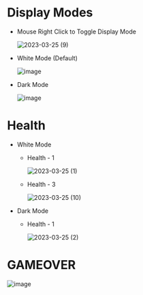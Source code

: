 # Display Modes
- Mouse Right Click to Toggle Display Mode

  ![2023-03-25 (9)](https://user-images.githubusercontent.com/68770209/227700524-a5423cf5-7f50-4013-accc-0bc1def9330c.png)

- White Mode (Default)

  ![image](https://user-images.githubusercontent.com/68770209/227700361-74780134-a2ce-42f1-8114-36208858403e.png)
- Dark Mode

  ![image](https://user-images.githubusercontent.com/68770209/227700098-58668bed-f1de-400c-8d14-9906f58a7952.png)


# Health
- White Mode
  - Health - 1

    ![2023-03-25 (1)](https://user-images.githubusercontent.com/68770209/227700119-f960dd32-e154-44b1-8f03-a0526ce4d543.png)
  - Health - 3

    ![2023-03-25 (10)](https://user-images.githubusercontent.com/68770209/227700605-74e99067-b8c9-4836-af83-653231af12a9.png)

- Dark Mode
  - Health - 1

    ![2023-03-25 (2)](https://user-images.githubusercontent.com/68770209/227700115-0c1a4726-c130-4ffd-be26-aa90e7ef26e9.png)

# GAMEOVER
  ![image](https://user-images.githubusercontent.com/68770209/227700162-eb7d07e4-7cf8-4813-a7cb-79e0ccb2778c.png)
